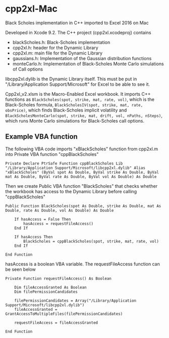 # cpp2xl-Mac
Black Scholes implementation in C++ imported to Excel 2016 on Mac

Developed in Xcode 9.2. The C++ project (cpp2xl.xcodeproj) contains
- blackScholes.h:   Black-Scholes implementation
- cpp2xl.h:         header for the Dynamic Library
- cpp2xl.m:         main file for the Dynamic Library
- gaussians.h:      Implementation of the Gaussian distribution functions
- monteCarlo.h:     Implementation of Black-Scholes Monte Carlo simulations of Call options

libcpp2xl.dylib is the Dynamic Library itself. This must be put in "/Library/Application Support/Microsoft" for Excel to be able to see it.

Cpp2xl_v2.xlsm is the Macro-Enabled Excel workbook. It imports C++ functions as `BlackScholes(spot, strike, mat, rate, vol)`, which is the Black-Scholes formula, `BlackScholesIV(spot, strike, mat, rate, obsPrice)`, which finds Black-Scholes implicit volatility and `BlackScholesMonteCarlo(spot, strike, mat, drift, vol, nPaths, nSteps)`, which runs Monte Carlo simulations for Black-Scholes call options.

## Example VBA function

The following VBA code imports "xBlackScholes" function from cpp2xl.m into Private VBA function "cppBlackScholes"

```
Private Declare PtrSafe Function cppBlackScholes Lib "/Library/Application Support/Microsoft/libcpp2xl.dylib" Alias "xBlackScholes" (ByVal spot As Double, ByVal strike As Double, ByVal mat As Double, ByVal rate As Double, ByVal vol As Double) As Double
```

Then we create Public VBA function "BlackScholes" that checks whether the workbook has access to the Dynamic Library before calling "cppBlackScholes"

```
Public Function BlackScholes(spot As Double, strike As Double, mat As Double, rate As Double, vol As Double) As Double

    If hasAccess = False Then
        hasAccess = requestFileAccess()
    End If
    
    If hasAccess Then
        BlackScholes = cppBlackScholes(spot, strike, mat, rate, vol)
    End If
    
End Function
```

hasAccess is a boolean VBA variable. The requestFileAccess function can be seen below

```
Private Function requestFileAccess() As Boolean
    
    Dim fileAccessGranted As Boolean
    Dim filePermissionCandidates
    
    filePermissionCandidates = Array("/Library/Application Support/Microsoft/libcpp2xl.dylib")
    fileAccessGranted = GrantAccessToMultipleFiles(filePermissionCandidates)
    
    requestFileAccess = fileAccessGranted

End Function
```
